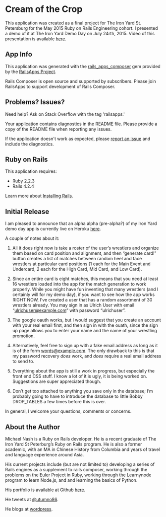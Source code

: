Cream of the Crop
=================

This application was created as a final project for The Iron Yard St. Petersburg for the May 2015 Ruby on Rails Engineering cohort. I presented a demo of it at The Iron Yard Demo Day on July 24rth, 2015. Video of this presentation is available [here](https://www.youtube.com/watch?v=0heOms7DK6s&feature=youtu.be).

App Info
--------
This application was generated with the [rails_apps_composer](https://github.com/RailsApps/rails_apps_composer) gem
provided by the [RailsApps Project](http://railsapps.github.io/).

Rails Composer is open source and supported by subscribers. Please join RailsApps to support development of Rails Composer.

Problems? Issues?
-----------

Need help? Ask on Stack Overflow with the tag 'railsapps.'

Your application contains diagnostics in the README file. Please provide a copy of the README file when reporting any issues.

If the application doesn't work as expected, please [report an issue](https://github.com/RailsApps/rails_apps_composer/issues)
and include the diagnostics.

Ruby on Rails
-------------

This application requires:

- Ruby 2.2.3
- Rails 4.2.4

Learn more about [Installing Rails](http://railsapps.github.io/installing-rails.html).

Initial Release
---------------
I am pleased to announce that an alpha alpha (pre-alpha?) of my Iron Yard demo day app is currently live on Heroku [here](http://michaelenash.com/).


A couple of notes about it:


1. All it does right now is take a roster of the user’s wrestlers and organize them based on card position and alignment, and then “generate card!” button creates a list of matches between random heel and face wrestlers at particular card positions (1 each for the Main Event and Undercard, 2 each for the High Card, Mid Card, and Low Card).


2. Since an entire card is eight matches, this means that you need at least 16 wrestlers loaded into the app for the match generation to work properly. While you might have fun inventing that many wrestlers (and I certainly will for my demo day), if you want to see how the app works RIGHT NOW, I’ve created a user that has a random assortment of 30 wrestlers already. You may sign in as Ulrich User  with email “ulrichuser@example.com”  with password “ulrichuser”.


3. The google oauth works, but I would suggest that you create an account with your real email first, and then sign in with the ouath, since the sign up page allows you to enter your name and the name of your wrestling promotion.


4. Alternatively, feel free to sign up with a fake email address as long as it is of the form words@example.com. The only drawback to this is that my password recovery *does* work, and *does* require a real email address to send to.


5. Everything about the app is still a work in progress, but especially the front end CSS stuff. I know a lot of it is ugly, it is being worked on. Suggestions are super appreciated though.


6. Don’t get too attached to anything you save only in the database; I’m probably going to have to introduce the database to little Bobby DROP_TABLES a few times before this is over.


In general, I welcome your questions, comments or concerns.

About the Author
----------------
Michael Nash is a Ruby on Rails developer.  He is a recent graduate of The Iron Yard St Peterburg’s Ruby on
Rails program. He is also a former academic, with an MA in Chinese History from Columbia and years of travel
and language experience around Asia.

His current projects include (but are not limited to) developing a series of Rails engines as a supplement
to rails composer, working through the problems on the Euler Project in Ruby, working through the Learnynode
program to learn Node.js, and and learning the basics of Python.

His portfolio is available at Github [here](http://utumno86.github.io/).

He tweets at [@utumno86](https://twitter.com/utumno86).

He blogs at [wordpress](http://utumno86.wordpress.com).
